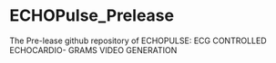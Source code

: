 # ECHOPulse_Prelease
The Pre-lease github repository of ECHOPULSE: ECG CONTROLLED ECHOCARDIO- GRAMS VIDEO GENERATION
